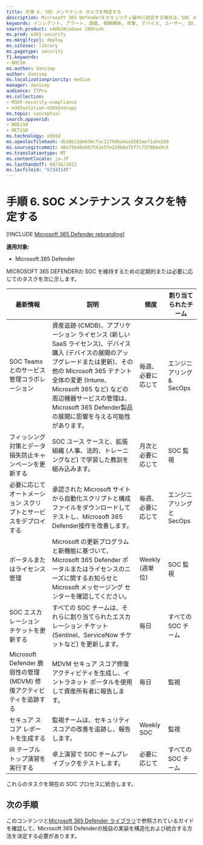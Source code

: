 ```yaml
---
title: 手順 6. SOC メンテナンス タスクを特定する
description: Microsoft 365 Defenderをセキュリティ操作に統合する場合は、SOC メンテナンス タスクを特定します。
keywords: インシデント, アラート, 調査, 相関関係, 攻撃, デバイス, ユーザー, ID, ID, メールボックス, 電子メール, 365, Microsoft, m365, インシデント対応, サイバー攻撃, secops, セキュリティ操作, soc
search.product: eADQiWindows 10XVcnh
ms.prod: m365-security
ms.mktglfcycl: deploy
ms.sitesec: library
ms.pagetype: security
f1.keywords:
- NOCSH
ms.author: dansimp
author: dansimp
ms.localizationpriority: medium
manager: dansimp
audience: ITPro
ms.collection:
- M365-security-compliance
- m365solution-m365dsecops
ms.topic: conceptual
search.appverid:
- MOE150
- MET150
ms.technology: m365d
ms.openlocfilehash: db30612de836cfac1279dba4aa3563ae71a6e269
ms.sourcegitcommit: 48a75b40e607542e5fe219b6e75ffc757804a9c6
ms.translationtype: MT
ms.contentlocale: ja-JP
ms.lasthandoff: 08/16/2022
ms.locfileid: "67343145"
---
```

# <a name="step-6-identify-soc-maintenance-tasks"></a>手順 6. SOC メンテナンス タスクを特定する

[!INCLUDE [Microsoft 365 Defender rebranding](../includes/microsoft-defender.md)]

**適用対象:**
- Microsoft 365 Defender

MICROSOFT 365 DEFENDERの SOC を維持するための定期的または必要に応じてのタスクを次に示します。

|最新情報|説明|頻度|割り当てられたチーム|
|---|---|---|---|
|SOC Teams とのサービス管理コラボレーション|資産追跡 (CMDB)、アプリケーション ライセンス (新しい SaaS ライセンス)、デバイス購入 (デバイスの展開のアップグレードまたは更新)、その他の Microsoft 365 テナント全体の変更 (Intune、Microsoft 365 など) などの周辺機器サービスの管理は、Microsoft 365 Defender製品の展開に影響を与える可能性があります。|毎週、必要に応じて|エンジニアリング & SecOps|
|フィッシング対策とデータ損失防止キャンペーンを更新する|SOC ユース ケースと、拡張組織 (人事、法的、トレーニングなど) で学習した教訓を組み込みます。|月次と必要に応じて|SOC 監視|
|必要に応じてオートメーション スクリプトとサービスをデプロイする|承認された Microsoft サイトから自動化スクリプトと構成ファイルをダウンロードしてテストし、Microsoft 365 Defender操作を改善します。|毎週、必要に応じて|エンジニアリングと SecOps|
|ポータルまたはライセンス管理|Microsoft の更新プログラムと新機能に基づいて、Microsoft 365 Defender ポータルまたはライセンスのニーズに関するお知らせとMicrosoft メッセージング センターを確認してください。|Weekly (週単位)|SOC 監視|
|SOC エスカレーション チケットを更新する|すべての SOC チームは、それらに割り当てられたエスカレーション チケット (Sentinel、ServiceNow チケットなど) を更新します。|毎日|すべての SOC チーム|
|Microsoft Defender 脆弱性の管理 (MDVM) 修復アクティビティを追跡する|MDVM セキュア スコア修復アクティビティを生成し、イントラネット ポータルを使用して資産所有者に報告します。|毎日|監視|
|セキュア スコア レポートを生成する|監視チームは、セキュリティスコアの改善を追跡し、報告します。|Weekly SOC|監視|
|IR テーブルトップ演習を実行する|卓上演習で SOC チームプレイブックをテストします。|必要に応じて|すべての SOC チーム|

これらのタスクを現在の SOC プロセスに統合します。

## <a name="next-steps"></a>次の手順

このコンテンツと[Microsoft 365 Defender ライブラリ](/microsoft-365/security/defender)で参照されているガイドを確認して、Microsoft 365 Defenderの独自の実装を構造化および統合する方法を決定する必要があります。
